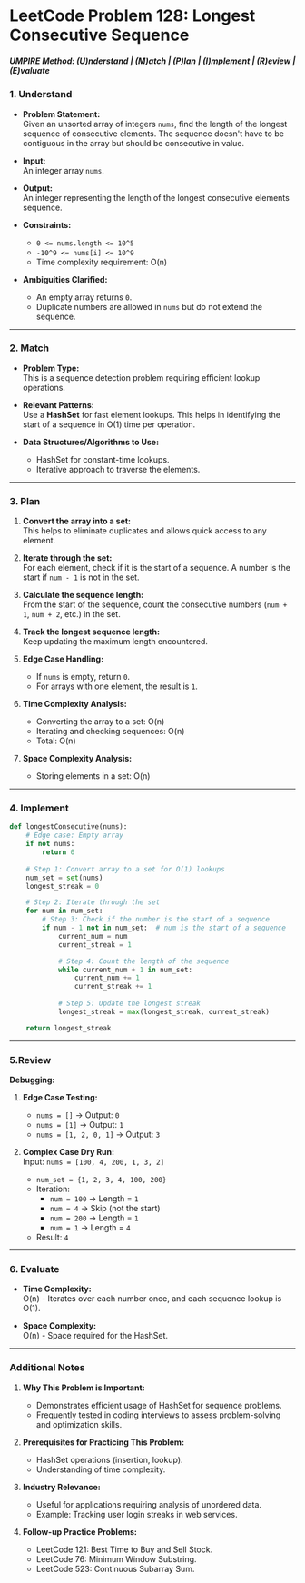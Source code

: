 # LeetCode Problem 128: Longest Consecutive Sequence

##### UMPIRE Method: (U)nderstand | (M)atch | (P)lan | (I)mplement | (R)eview | (E)valuate

### **1. Understand**

- **Problem Statement:**  
  Given an unsorted array of integers `nums`, find the length of the longest sequence of consecutive elements. The sequence doesn't have to be contiguous in the array but should be consecutive in value.

- **Input:**  
  An integer array `nums`.

- **Output:**  
  An integer representing the length of the longest consecutive elements sequence.

- **Constraints:**  
  - `0 <= nums.length <= 10^5`
  - `-10^9 <= nums[i] <= 10^9`
  - Time complexity requirement: O(n)

- **Ambiguities Clarified:**  
  - An empty array returns `0`.
  - Duplicate numbers are allowed in `nums` but do not extend the sequence.

---

### **2. Match**

- **Problem Type:**  
  This is a sequence detection problem requiring efficient lookup operations.

- **Relevant Patterns:**  
  Use a **HashSet** for fast element lookups. This helps in identifying the start of a sequence in O(1) time per operation.

- **Data Structures/Algorithms to Use:**  
  - HashSet for constant-time lookups.
  - Iterative approach to traverse the elements.

---

### **3. Plan**

1. **Convert the array into a set:**  
   This helps to eliminate duplicates and allows quick access to any element.

2. **Iterate through the set:**  
   For each element, check if it is the start of a sequence. A number is the start if `num - 1` is not in the set.

3. **Calculate the sequence length:**  
   From the start of the sequence, count the consecutive numbers (`num + 1`, `num + 2`, etc.) in the set.

4. **Track the longest sequence length:**  
   Keep updating the maximum length encountered.

5. **Edge Case Handling:**  
   - If `nums` is empty, return `0`.
   - For arrays with one element, the result is `1`.

6. **Time Complexity Analysis:**  
   - Converting the array to a set: O(n)
   - Iterating and checking sequences: O(n)
   - Total: O(n)

7. **Space Complexity Analysis:**  
   - Storing elements in a set: O(n)

---

### **4. Implement**

```python
def longestConsecutive(nums):
    # Edge case: Empty array
    if not nums:
        return 0
    
    # Step 1: Convert array to a set for O(1) lookups
    num_set = set(nums)
    longest_streak = 0

    # Step 2: Iterate through the set
    for num in num_set:
        # Step 3: Check if the number is the start of a sequence
        if num - 1 not in num_set:  # num is the start of a sequence
            current_num = num
            current_streak = 1

            # Step 4: Count the length of the sequence
            while current_num + 1 in num_set:
                current_num += 1
                current_streak += 1
            
            # Step 5: Update the longest streak
            longest_streak = max(longest_streak, current_streak)

    return longest_streak
```

---

### **5.Review**

**Debugging:**  
1. **Edge Case Testing:**  
   - `nums = []` → Output: `0`
   - `nums = [1]` → Output: `1`
   - `nums = [1, 2, 0, 1]` → Output: `3`

2. **Complex Case Dry Run:**  
   Input: `nums = [100, 4, 200, 1, 3, 2]`  
   - `num_set = {1, 2, 3, 4, 100, 200}`
   - Iteration:  
     - `num = 100` → Length = `1`
     - `num = 4` → Skip (not the start)
     - `num = 200` → Length = `1`
     - `num = 1` → Length = `4`  
   - Result: `4`

---

### **6. Evaluate**

- **Time Complexity:**  
  O(n) - Iterates over each number once, and each sequence lookup is O(1).

- **Space Complexity:**  
  O(n) - Space required for the HashSet.

---

### **Additional Notes**

1. **Why This Problem is Important:**  
   - Demonstrates efficient usage of HashSet for sequence problems.
   - Frequently tested in coding interviews to assess problem-solving and optimization skills.

2. **Prerequisites for Practicing This Problem:**  
   - HashSet operations (insertion, lookup).
   - Understanding of time complexity.

3. **Industry Relevance:**  
   - Useful for applications requiring analysis of unordered data.
   - Example: Tracking user login streaks in web services.

4. **Follow-up Practice Problems:**  
   - LeetCode 121: Best Time to Buy and Sell Stock.
   - LeetCode 76: Minimum Window Substring.
   - LeetCode 523: Continuous Subarray Sum.
